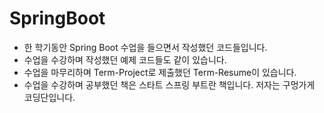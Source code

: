 SpringBoot
===
* 한 학기동안 Spring Boot 수업을 들으면서 작성했던 코드들입니다.
* 수업을 수강하며 작성했던 예제 코드들도 같이 있습니다.
* 수업을 마무리하며 Term-Project로 제출했던 Term-Resume이 있습니다.
* 수업을 수강하며 공부했던 책은 스타트 스프링 부트란 책입니다. 저자는 구멍가게 코딩단입니다.